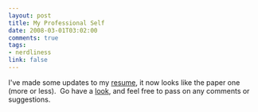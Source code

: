 ```yaml
--- 
layout: post
title: My Professional Self
date: 2008-03-01T03:02:00
comments: true
tags:
- nerdliness
link: false
---
```

I've made some updates to my <a href="http://markhnichols.com" title="markhnichols.com">resume</a>, it now looks like the paper one (more or less).  Go have a <a href="http://markhnichols.com" title="markhnichols.com">look</a>, and feel free to pass on any comments or suggestions.
